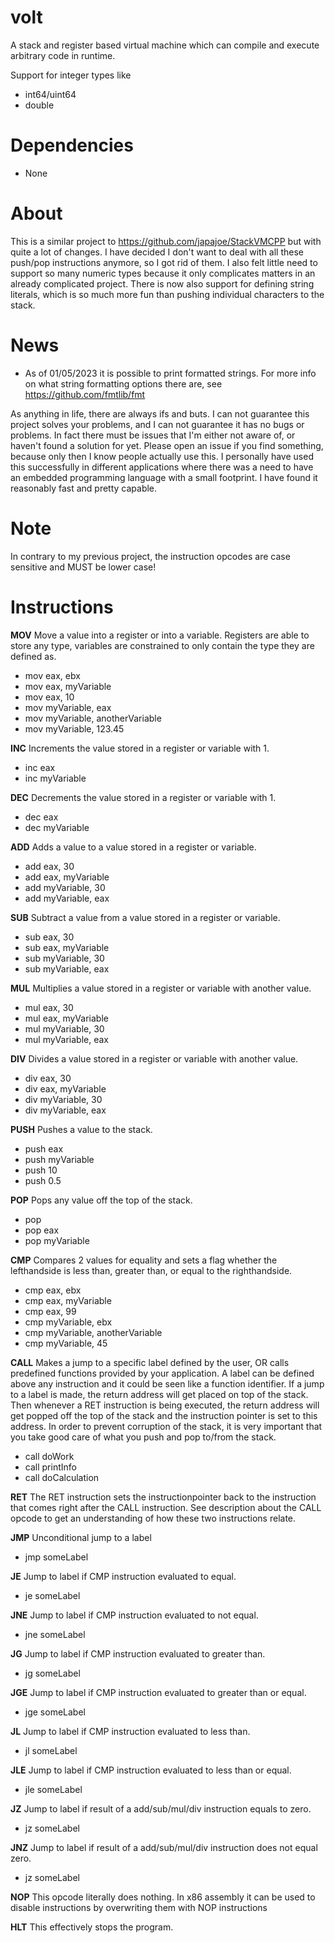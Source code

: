 # volt
A stack and register based virtual machine which can compile and execute arbitrary code in runtime.

Support for integer types like
- int64/uint64
- double

# Dependencies
- None

# About
This is a similar project to https://github.com/japajoe/StackVMCPP but with quite a lot of changes. I have decided I don't want to deal with all these push/pop instructions anymore, so I got rid of them. I also felt little need to support so many numeric types because it only complicates matters in an already complicated project. There is now also support for defining string literals, which is so much more fun than pushing individual characters to the stack. 

# News
- As of 01/05/2023 it is possible to print formatted strings. For more info on what string formatting options there are, see https://github.com/fmtlib/fmt

As anything in life, there are always ifs and buts. I can not guarantee this project solves your problems, and I can not guarantee it has no bugs or problems. In fact there must be issues that I'm either not aware of, or haven't found a solution for yet. Please open an issue if you find something, because only then I know people actually use this. I personally have used this successfully in different applications where there was a need to have an embedded programming language with a small footprint. I have found it reasonably fast and pretty capable.

# Note
In contrary to my previous project, the instruction opcodes are case sensitive and MUST be lower case!

# Instructions
**MOV**
Move a value into a register or into a variable. Registers are able to store any type, variables are constrained to only contain the type they are defined as.
- mov eax, ebx
- mov eax, myVariable
- mov eax, 10
- mov myVariable, eax
- mov myVariable, anotherVariable
- mov myVariable, 123.45

**INC**
Increments the value stored in a register or variable with 1.
- inc eax
- inc myVariable

**DEC**
Decrements the value stored in a register or variable with 1.
- dec eax
- dec myVariable

**ADD**
Adds a value to a value stored in a register or variable.
- add eax, 30
- add eax, myVariable
- add myVariable, 30
- add myVariable, eax

**SUB**
Subtract a value from a value stored in a register or variable.
- sub eax, 30
- sub eax, myVariable
- sub myVariable, 30
- sub myVariable, eax

**MUL**
Multiplies a value stored in a register or variable with another value.
- mul eax, 30
- mul eax, myVariable
- mul myVariable, 30
- mul myVariable, eax

**DIV**
Divides a value stored in a register or variable with another value.
- div eax, 30
- div eax, myVariable
- div myVariable, 30
- div myVariable, eax

**PUSH**
Pushes a value to the stack.
- push eax
- push myVariable
- push 10
- push 0.5

**POP**
Pops any value off the top of the stack.
- pop
- pop eax
- pop myVariable

**CMP**
Compares 2 values for equality and sets a flag whether the lefthandside is less than, greater than, or equal to the righthandside.
- cmp eax, ebx
- cmp eax, myVariable
- cmp eax, 99
- cmp myVariable, ebx
- cmp myVariable, anotherVariable
- cmp myVariable, 45

**CALL**
Makes a jump to a specific label defined by the user, OR calls predefined functions provided by your application. A label can be defined above any instruction and it could be seen like a function identifier. If a jump to a label is made, the return address will get placed on top of the stack. Then whenever a RET instruction is being executed, the return address will get popped off the top of the stack and the instruction pointer is set to this address. In order to prevent corruption of the stack, it is very important that you take good care of what you push and pop to/from the stack.
- call doWork
- call printInfo
- call doCalculation

**RET**
The RET instruction sets the instructionpointer back to the instruction that comes right after the CALL instruction. See description about the CALL opcode to get an understanding of how these two instructions relate.

**JMP**
Unconditional jump to a label
- jmp someLabel

**JE**
Jump to label if CMP instruction evaluated to equal.
- je someLabel

**JNE**
Jump to label if CMP instruction evaluated to not equal.
- jne someLabel

**JG**
Jump to label if CMP instruction evaluated to greater than.
- jg someLabel

**JGE**
Jump to label if CMP instruction evaluated to greater than or equal.
- jge someLabel

**JL**
Jump to label if CMP instruction evaluated to less than.
- jl someLabel

**JLE**
Jump to label if CMP instruction evaluated to less than or equal.
- jle someLabel

**JZ**
Jump to label if result of a add/sub/mul/div instruction equals to zero.
- jz someLabel

**JNZ**
Jump to label if result of a add/sub/mul/div instruction does not equal zero.
- jz someLabel

**NOP**
This opcode literally does nothing. In x86 assembly it can be used to disable instructions by overwriting them with NOP instructions

**HLT**
This effectively stops the program.
